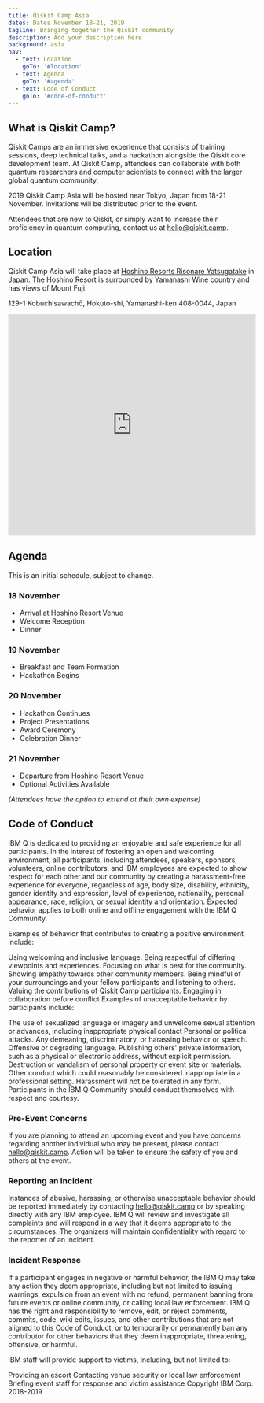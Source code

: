 ```yaml
---
title: Qiskit Camp Asia
dates: Dates November 18-21, 2019
tagline: Bringing together the Qiskit community
description: Add your description here
background: asia
nav:
  - text: Location
    goTo: '#location'
  - text: Agenda
    goTo: '#agenda'
  - text: Code of Conduct
    goTo: '#code-of-conduct'
---
```


## What is Qiskit Camp?

Qiskit Camps are an immersive experience that consists of training sessions, deep technical talks, and a hackathon alongside the Qiskit core development team. At Qiskit Camp, attendees can collaborate with both quantum researchers and computer scientists to connect with the larger global quantum community.

2019 Qiskit Camp Asia will be hosted near Tokyo, Japan from 18-21 November. Invitations will be distributed prior to the event.

Attendees that are new to Qiskit, or simply want to increase their proficiency in quantum computing, contact us at [hello@qiskit.camp](hello@qiskit.camp).

## Location

Qiskit Camp Asia will take place at [Hoshino Resorts Risonare Yatsugatake](https://risonare.com/yatsugatake/en/) in Japan. The Hoshino Resort is surrounded by Yamanashi Wine country and has views of Mount Fuji. 

129-1 Kobuchisawachō, Hokuto-shi, Yamanashi-ken 408-0044, Japan

<iframe src="https://www.google.com/maps/embed?pb=!1m18!1m12!1m3!1d3233.1716172706297!2d138.32501521526402!3d35.86931098015097!2m3!1f0!2f0!3f0!3m2!1i1024!2i768!4f13.1!3m3!1m2!1s0x601c6a245ede5e8d%3A0x7b95fe2011a55d4!2sHoshino+Resorts+RISONARE+Yatsugatake!5e0!3m2!1sen!2sus!4v1562185478814!5m2!1sen!2sus" width="100%" height="450" frameborder="0" style="border:0" allowfullscreen></iframe>

## Agenda

This is an initial schedule, subject to change.

### 18 November

-	Arrival at Hoshino Resort Venue
-	Welcome Reception
-	Dinner

### 19 November

-	Breakfast and Team Formation
-	Hackathon Begins

### 20 November

-	Hackathon Continues
-	Project Presentations
-	Award Ceremony
-	Celebration Dinner

### 21 November 

-	Departure from Hoshino Resort Venue 
-	Optional Activities Available

 _(Attendees have the option to extend at their own expense)_

## Code of Conduct

IBM Q is dedicated to providing an enjoyable and safe experience for all participants. In the interest of fostering an open and welcoming environment, all participants, including attendees, speakers, sponsors, volunteers, online contributors, and IBM employees are expected to show respect for each other and our community by creating a harassment-free experience for everyone, regardless of age, body size, disability, ethnicity, gender identity and expression, level of experience, nationality, personal appearance, race, religion, or sexual identity and orientation. Expected behavior applies to both online and offline engagement with the IBM Q Community.

Examples of behavior that contributes to creating a positive environment include:

Using welcoming and inclusive language.
Being respectful of differing viewpoints and experiences.
Focusing on what is best for the community.
Showing empathy towards other community members.
Being mindful of your surroundings and your fellow participants and listening to others.
Valuing the contributions of Qiskit Camp participants.
Engaging in collaboration before conflict
Examples of unacceptable behavior by participants include:

The use of sexualized language or imagery and unwelcome sexual attention or advances, including inappropriate physical contact
Personal or political attacks.
Any demeaning, discriminatory, or harassing behavior or speech.
Offensive or degrading language.
Publishing others' private information, such as a physical or electronic address, without explicit permission.
Destruction or vandalism of personal property or event site or materials.
Other conduct which could reasonably be considered inappropriate in a professional setting.
Harassment will not be tolerated in any form. Participants in the IBM Q Community should conduct themselves with respect and courtesy.

### Pre-Event Concerns

If you are planning to attend an upcoming event and you have concerns regarding another individual who may be present, please contact hello@qiskit.camp. Action will be taken to ensure the safety of you and others at the event.

### Reporting an Incident

Instances of abusive, harassing, or otherwise unacceptable behavior should be reported immediately by contacting hello@qiskit.camp or by speaking directly with any IBM employee. IBM Q will review and investigate all complaints and will respond in a way that it deems appropriate to the circumstances. The organizers will maintain confidentiality with regard to the reporter of an incident.

### Incident Response

If a participant engages in negative or harmful behavior, the IBM Q may take any action they deem appropriate, including but not limited to issuing warnings, expulsion from an event with no refund, permanent banning from future events or online community, or calling local law enforcement. IBM Q has the right and responsibility to remove, edit, or reject comments, commits, code, wiki edits, issues, and other contributions that are not aligned to this Code of Conduct, or to temporarily or permanently ban any contributor for other behaviors that they deem inappropriate, threatening, offensive, or harmful.

IBM staff will provide support to victims, including, but not limited to:

Providing an escort
Contacting venue security or local law enforcement
Briefing event staff for response and victim assistance
Copyright IBM Corp. 2018-2019
